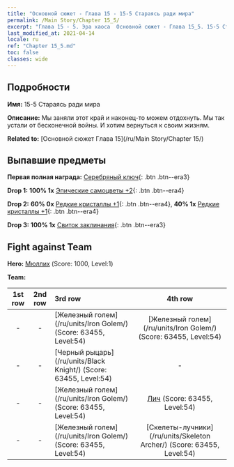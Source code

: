```yaml
---
title: "Основной сюжет - Глава 15 - 15-5 Стараясь ради мира"
permalink: /Main Story/Chapter 15_5/
excerpt: "Глава 15 - 5. Эра хаоса  Основной сюжет - Глава 15_5. 15-5 Стараясь ради мира"
last_modified_at: 2021-04-14
locale: ru
ref: "Chapter 15_5.md"
toc: false
classes: wide
---
```


## Подробности

 **Имя:** 15-5 Стараясь ради мира

 **Описание:** Мы заняли этот край и наконец-то можем отдохнуть. Мы так устали от бесконечной войны. И хотим вернуться к своим жизням.

 **Related to:** [Основной сюжет Глава 15](/ru/Main Story/Chapter 15/)

## Выпавшие предметы

 **Первая полная награда:** [Серебряный ключ](/ru/Items/con_693/){: .btn .btn--era3}

 **Drop 1:** **100% 1x** [Эпические самоцветы +2](/ru/Items/mat_51/){: .btn .btn--era4}

 **Drop 2:** **60% 0x** [Редкие кристаллы +1](/ru/Items/mat_45/){: .btn .btn--era4}, **40% 1x** [Редкие кристаллы +1](/ru/Items/mat_45/){: .btn .btn--era4}

 **Drop 3:** **100% 1x** [Свиток заклинания](/ru/Items/con_694/){: .btn .btn--era3}


## Fight against Team
 **Hero:** [Мюллих](/ru/heroes/Mullich/) (Score: 1000, Level:1)

 **Team:**


  | 1st row | 2nd row | 3rd row | 4th row |
  |:----:|:----:|:----|:----:|
  | - | - | [Железный голем](/ru/units/Iron Golem/) (Score: 63455, Level:54)  | [Железный голем](/ru/units/Iron Golem/) (Score: 63455, Level:54)  |
  | - | - | [Черный рыцарь](/ru/units/Black Knight/) (Score: 63455, Level:54)  | - |
  | - | - | [Железный голем](/ru/units/Iron Golem/) (Score: 63455, Level:54)  | [Лич](/ru/units/Lich/) (Score: 63455, Level:54)  |
  | - | - | [Железный голем](/ru/units/Iron Golem/) (Score: 63455, Level:54)  | [Скелеты-лучники](/ru/units/Skeleton Archer/) (Score: 63455, Level:54)  |


